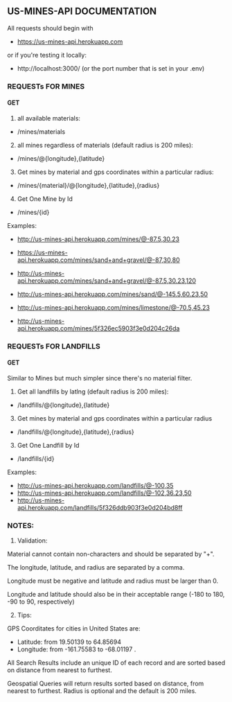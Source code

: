 ## US-MINES-API DOCUMENTATION

All requests should begin with

- https://us-mines-api.herokuapp.com

or if you're testing it locally:

- http://localhost:3000/ (or the port number that is set in your .env)

### REQUESTs FOR MINES

#### GET

1. all available materials:

- /mines/materials

2. all mines regardless of materials (default radius is 200 miles):

- /mines/@{longitude},{latitude}

3. Get mines by material and gps coordinates within a particular radius:

- /mines/{material}/@{longitude},{latitude},{radius}

4. Get One Mine by Id

- /mines/{id}

Examples:

- http://us-mines-api.herokuapp.com/mines/@-87.5,30.23

- https://us-mines-api.herokuapp.com/mines/sand+and+gravel/@-87,30,80
- http://us-mines-api.herokuapp.com/mines/sand+and+gravel/@-87.5,30.23,120
- http://us-mines-api.herokuapp.com/mines/sand/@-145.5,60.23,50
- http://us-mines-api.herokuapp.com/mines/limestone/@-70.5,45.23

- http://us-mines-api.herokuapp.com/mines/5f326ec5903f3e0d204c26da

### REQUESTs FOR LANDFILLS

#### GET

Similar to Mines but much simpler since there's no material filter.

1. Get all landfills by latlng (default radius is 200 miles):

- /landfills/@{longitude},{latitude}

3. Get mines by material and gps coordinates within a particular radius

- /landfills/@{longitude},{latitude},{radius}

3. Get One Landfill by Id

- /landfills/{id}

Examples:

- http://us-mines-api.herokuapp.com/landfills/@-100,35
- http://us-mines-api.herokuapp.com/landfills/@-102,36.23,50
- http://us-mines-api.herokuapp.com/landfills/5f326ddb903f3e0d204bd8ff

### NOTES:

1. Validation:

Material cannot contain non-characters and should be separated by "+".

The longitude, latitude, and radius are separated by a comma.

Longitude must be negative and latitude and radius must be larger than 0.

Longitude and latitude should also be in their acceptable range (-180 to 180, -90 to 90, respectively)

2. Tips:

GPS Coorditates for cities in United States are:

- Latitude: from 19.50139 to 64.85694
- Longitude: from -161.75583 to -68.01197 .

All Search Results include an unique ID of each record and are sorted based on distance from nearest to furthest.

Geospatial Queries will return results sorted based on distance, from nearest to furthest. Radius is optional and the default is 200 miles.
